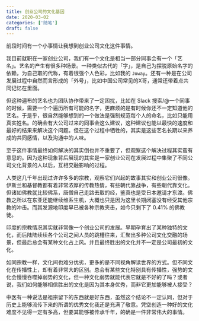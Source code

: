 ```yaml
---
title: 创业公司的文化基因
date: 2020-03-02
categories: ['随笔']
draft: false
---
```


前段时间有一个小事情让我想到创业公司文化这件事情。

我目前就职在一家创业公司，我们有一个文化是相当一部分同事会有一个「艺名」。艺名的产生有很多种场景。一种类似古代的「字」，是自己为摆脱原始名字的依赖，为自己取的代称，有着很强个人色彩，比如我的 `Joway`。还有一种是在公司发展过程中自然而言形成的「外号」，比如中国公司常见的X哥，通常还带着点共同记忆在里面。

但这种遍布的艺名也为团队协作带来了一定困扰，比如在 Slack 搜索/@一个同事的时候，需要一个个遍历所有可能的名字，更麻烦的是有时候你还不一定知道他的艺名。于是乎，很自然能够想到的一个做法是强制规范每个人的命名，比如只能用真实姓名。的确会有大公司过来的同事会这么建议，这种建议也能以最快的速度和最好的结果来解决这个问题。但在这个过程中牺牲的，其实是这些艺名长期以来养成的共同感情，以及沟通中的人味。

至于这件事情最终如何解决的其实倒也并不重要了，但观察这个解决过程其实蛮有意思的。因为这种现象背后展现的其实是一家创业公司在发展过程中集聚了不同公司文化背景的人以后，互相交融影响的过程。

人类这几千年出现过许许多多的宗教，观察它们兴起的故事其实和创业公司很像。伊斯兰和基督教都有着非常浓厚的传教热情，有些朝代靠战争，有些朝代靠文化。但诸如佛教就比较佛系，唐僧自己走路去取的经，鉴真也是受日本邀请才东渡。佛教之所以在东亚还能继续维系生机，大概也只是因为这里长期闭塞没有经受其他宗教的冲击。而其发源地印度早已被各种宗教夹击，如今只剩下了 0.41% 的佛教徒。

印度的宗教情况其实就非常像一个创业公司的发展。早期孕育出了某种独特的文化，而后陆陆续续各个公司之间人员的跳槽往来，汇聚出多种公司文化交融的场景，但最后总会有某种文化占上风。并且最终胜出的文化并不一定是公司最初的文化。

如同宗教一样，文化间也难分优劣，更多的是不同视角解读世界的方式。但不同文化在传播性上，却有着非常大的区别。总会有某些文化特别具有传播性，强势的文化会慢慢吞噬掉弱势的文化，但一种文化弱势就能代表它就是不好的了吗？或者说，我们如何能够相信胜出的文化是因为其本身优秀，而非它更加能够被人接受？

中医有一种说法是祖宗留下的东西就是好东西，虽然这个结论不一定认同，但对于历史上能够流传下来的所谓的优秀文化我还是充满了敬意。凭空创造一种好的文化难度不见得一定有多高，但要其能够被传承千年，的确是一件非常伟大的事情。










